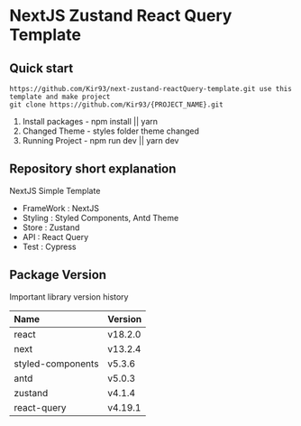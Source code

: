 # NextJS Zustand React Query Template

## Quick start

```
https://github.com/Kir93/next-zustand-reactQuery-template.git use this template and make project
git clone https://github.com/Kir93/{PROJECT_NAME}.git
```

1. Install packages - npm install || yarn
2. Changed Theme - styles folder theme changed
3. Running Project - npm run dev || yarn dev

## Repository short explanation

NextJS Simple Template

- FrameWork : NextJS
- Styling : Styled Components, Antd Theme
- Store : Zustand
- API : React Query
- Test : Cypress

## Package Version

Important library version history

| Name              | Version |
| :---------------- | :------ |
| react             | v18.2.0 |
| next              | v13.2.4 |
| styled-components | v5.3.6  |
| antd              | v5.0.3  |
| zustand           | v4.1.4  |
| react-query       | v4.19.1 |
